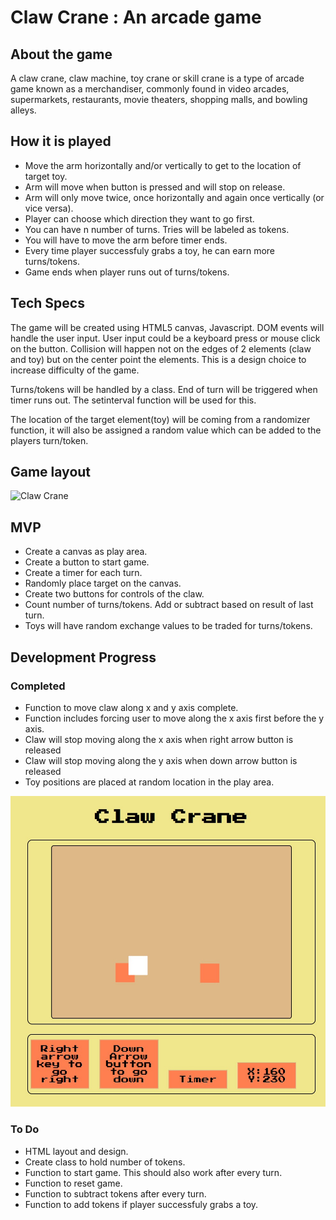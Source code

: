 # Claw Crane : An arcade game

## About the game

A claw crane, claw machine, toy crane or skill crane is a type of arcade game known as a merchandiser, commonly found in video arcades, supermarkets, restaurants, movie theaters, shopping malls, and bowling alleys.


## How it is played

* Move the arm horizontally and/or vertically to get to the location of target toy.
* Arm will move when button is pressed and will stop on release.
* Arm will only move twice, once horizontally and again once vertically (or vice versa).
* Player can choose which direction they want to go first.
* You can have n number of turns. Tries will be labeled as tokens.
* You will have to move the arm before timer ends.
* Every time player successfuly grabs a toy, he can earn more turns/tokens.
* Game ends when player runs out of turns/tokens.

## Tech Specs

The game will be created using HTML5 canvas, Javascript. DOM events will handle the user input. User input could be a keyboard press or mouse click on the button. Collision will happen not on the edges of 2 elements (claw and toy) but on the center point the elements. This is a design choice to increase difficulty of the game. 

Turns/tokens will be handled by a class. End of turn will be triggered when timer runs out. The setinterval function will be used for this.

The location of the target element(toy) will be coming from a randomizer function, it will also be assigned a random value which can be added to the players turn/token. 


## Game layout

![Claw Crane](https://i.imgur.com/nf3txe0.jpg)

## MVP

* Create a canvas as play area.
* Create a button to start game.
* Create a timer for each turn.
* Randomly place target on the canvas.
* Create two buttons for controls of the claw.
* Count number of turns/tokens. Add or subtract based on result of last turn.
* Toys will have random exchange values to be traded for turns/tokens. 

## Development Progress

### Completed

* Function to move claw along x and y axis complete.
* Function includes forcing user to move along the x axis first before the y axis.
* Claw will stop moving along the x axis when right arrow button is released 
* Claw will stop moving along the y axis when down arrow button is released 
* Toy positions are placed at random location in the play area.

![Claw Crane](ver1.jpg)

### To Do

* HTML layout and design.
* Create class to hold number of tokens.
* Function to start game. This should also work after every turn.
* Function to reset game.
* Function to subtract tokens after every turn.
* Function to add tokens if player successfuly grabs a toy.


